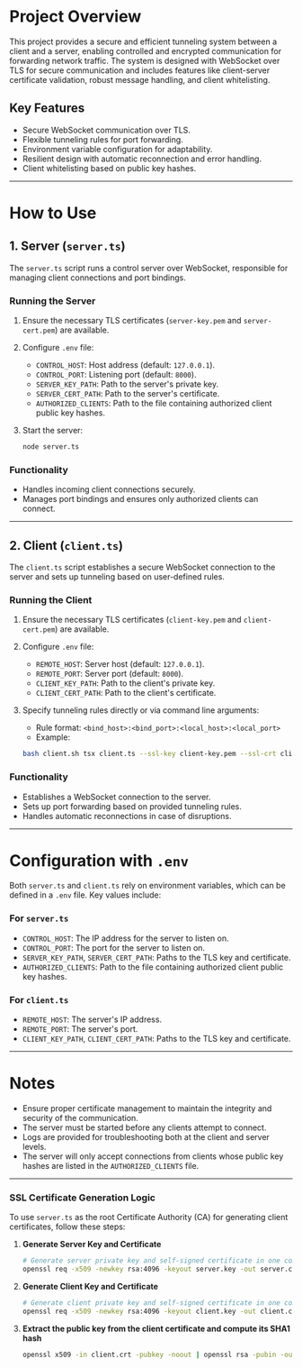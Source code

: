 # Project Overview

This project provides a secure and efficient tunneling system between a client and a server, enabling controlled and encrypted communication for forwarding network traffic. The system is designed with WebSocket over TLS for secure communication and includes features like client-server certificate validation, robust message handling, and client whitelisting.

## Key Features
- Secure WebSocket communication over TLS.
- Flexible tunneling rules for port forwarding.
- Environment variable configuration for adaptability.
- Resilient design with automatic reconnection and error handling.
- Client whitelisting based on public key hashes.

---

# How to Use

## 1. **Server (`server.ts`)**

The `server.ts` script runs a control server over WebSocket, responsible for managing client connections and port bindings.

### Running the Server
1. Ensure the necessary TLS certificates (`server-key.pem` and `server-cert.pem`) are available.
2. Configure `.env` file:
   - `CONTROL_HOST`: Host address (default: `127.0.0.1`).
   - `CONTROL_PORT`: Listening port (default: `8000`).
   - `SERVER_KEY_PATH`: Path to the server's private key.
   - `SERVER_CERT_PATH`: Path to the server's certificate.
   - `AUTHORIZED_CLIENTS`: Path to the file containing authorized client public key hashes.

3. Start the server:
   ```bash
   node server.ts
   ```

### Functionality
- Handles incoming client connections securely.
- Manages port bindings and ensures only authorized clients can connect.

---

## 2. **Client (`client.ts`)**

The `client.ts` script establishes a secure WebSocket connection to the server and sets up tunneling based on user-defined rules.

### Running the Client
1. Ensure the necessary TLS certificates (`client-key.pem` and `client-cert.pem`) are available.
2. Configure `.env` file:
   - `REMOTE_HOST`: Server host (default: `127.0.0.1`).
   - `REMOTE_PORT`: Server port (default: `8000`).
   - `CLIENT_KEY_PATH`: Path to the client's private key.
   - `CLIENT_CERT_PATH`: Path to the client's certificate.

3. Specify tunneling rules directly or via command line arguments:
   - Rule format: `<bind_host>:<bind_port>:<local_host>:<local_port>`
   - Example:
    ```bash
    bash client.sh tsx client.ts --ssl-key client-key.pem --ssl-crt client-cert.pem --host 127.0.0.1 --port 8000 127.0.0.1:8080:localhost:3000
    ```

### Functionality
- Establishes a WebSocket connection to the server.
- Sets up port forwarding based on provided tunneling rules.
- Handles automatic reconnections in case of disruptions.

---

# Configuration with `.env`
Both `server.ts` and `client.ts` rely on environment variables, which can be defined in a `.env` file. Key values include:

### For `server.ts`
- `CONTROL_HOST`: The IP address for the server to listen on.
- `CONTROL_PORT`: The port for the server to listen on.
- `SERVER_KEY_PATH`, `SERVER_CERT_PATH`: Paths to the TLS key and certificate.
- `AUTHORIZED_CLIENTS`: Path to the file containing authorized client public key hashes.

### For `client.ts`
- `REMOTE_HOST`: The server's IP address.
- `REMOTE_PORT`: The server's port.
- `CLIENT_KEY_PATH`, `CLIENT_CERT_PATH`: Paths to the TLS key and certificate.

---

# Notes
- Ensure proper certificate management to maintain the integrity and security of the communication.
- The server must be started before any clients attempt to connect.
- Logs are provided for troubleshooting both at the client and server levels.
- The server will only accept connections from clients whose public key hashes are listed in the `AUTHORIZED_CLIENTS` file.

---

### SSL Certificate Generation Logic
To use `server.ts` as the root Certificate Authority (CA) for generating client certificates, follow these steps:

1. **Generate Server Key and Certificate**
	```bash
	# Generate server private key and self-signed certificate in one command
	openssl req -x509 -newkey rsa:4096 -keyout server.key -out server.crt -nodes -subj "/CN=Server"
   ```

2. **Generate Client Key and Certificate**
   ```bash
   # Generate client private key and self-signed certificate in one command
   openssl req -x509 -newkey rsa:4096 -keyout client.key -out client.crt -nodes -subj "/CN=Client"
   ```

3. **Extract the public key from the client certificate and compute its SHA1 hash**
	```bash
	openssl x509 -in client.crt -pubkey -noout | openssl rsa -pubin -outform DER 2>/dev/null | openssl dgst -sha1
	```
